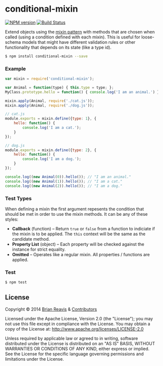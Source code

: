 # conditional-mixin
[![NPM version](https://badge.fury.io/js/conditional-mixin.png)](http://badge.fury.io/js/conditional-mixin)
[![Build Status](https://travis-ci.org/naturalatlas/conditional-mixin.png?branch=master)](https://travis-ci.org/naturalatlas/conditional-mixin)

Extend objects using the [mixin pattern](http://en.wikipedia.org/wiki/Mixin) with methods that are chosen when called (using a condition defined with each mixin). This is useful for loose-schema models that might have different validation rules or other functionality that depends on its state (like a type id).

```sh
$ npm install conditional-mixin --save
```

### Example

```js
var mixin = require('conditional-mixin');

var Animal = function(type) { this.type = type; };
MyClass.prototype.hello = function() { console.log('I am an animal.') };

mixin.apply(Animal, require('./cat.js'));
mixin.apply(Animal, require('./dog.js'));

// cat.js
module.exports = mixin.define({type: 1}, {
    hello: function() {
        console.log('I am a cat.');
    }
});

// dog.js
module.exports = mixin.define({type: 2}, {
    hello: function() {
        console.log('I am a dog.');
    }
});
```

```js
console.log((new Animal(0)).hello()); // "I am an animal."
console.log((new Animal(1)).hello()); // "I am a cat."
console.log((new Animal(2)).hello()); // "I am a dog."
```

### Test Types

When defining a mixin the first argument repesents the condition that should be met in order to use the mixin methods. It can be any of these styles:

- **Callback** (function) – Return `true` or `false` from a function to indiciate if the mixin is to be applied. The `this` context will be the same as the candidate method.
- **Property List** (object) – Each property will be checked against the instance for strict equality.
- **Omitted** – Operates like a regular mixin. All properties / functions are applied.

### Test

```sh
$ npm test
```

## License

Copyright &copy; 2014 [Brian Reavis](https://github.com/brianreavis) & [Contributors](https://github.com/naturalatlas/conditional-mixin/graphs/contributors)

Licensed under the Apache License, Version 2.0 (the "License"); you may not use this file except in compliance with the License. You may obtain a copy of the License at: http://www.apache.org/licenses/LICENSE-2.0

Unless required by applicable law or agreed to in writing, software distributed under the License is distributed on an "AS IS" BASIS, WITHOUT WARRANTIES OR CONDITIONS OF ANY KIND, either express or implied. See the License for the specific language governing permissions and limitations under the License.

